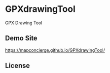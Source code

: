 # GPXdrawingTool
GPX Drawing Tool


## Demo Site
https://mapconcierge.github.io/GPXdrawingTool/



## License

